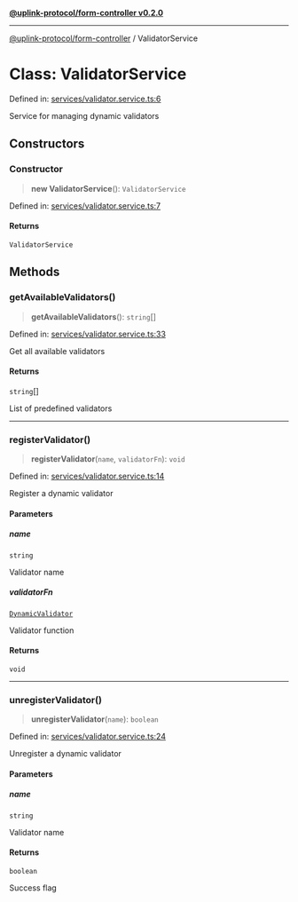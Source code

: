 [**@uplink-protocol/form-controller v0.2.0**](../README.md)

***

[@uplink-protocol/form-controller](../globals.md) / ValidatorService

# Class: ValidatorService

Defined in: [services/validator.service.ts:6](https://github.com/jmkcoder/uplink-protocol-form-controller/blob/8226087892ff308dad52ba8f951d70bde4dbbb0b/src/services/validator.service.ts#L6)

Service for managing dynamic validators

## Constructors

### Constructor

> **new ValidatorService**(): `ValidatorService`

Defined in: [services/validator.service.ts:7](https://github.com/jmkcoder/uplink-protocol-form-controller/blob/8226087892ff308dad52ba8f951d70bde4dbbb0b/src/services/validator.service.ts#L7)

#### Returns

`ValidatorService`

## Methods

### getAvailableValidators()

> **getAvailableValidators**(): `string`[]

Defined in: [services/validator.service.ts:33](https://github.com/jmkcoder/uplink-protocol-form-controller/blob/8226087892ff308dad52ba8f951d70bde4dbbb0b/src/services/validator.service.ts#L33)

Get all available validators

#### Returns

`string`[]

List of predefined validators

***

### registerValidator()

> **registerValidator**(`name`, `validatorFn`): `void`

Defined in: [services/validator.service.ts:14](https://github.com/jmkcoder/uplink-protocol-form-controller/blob/8226087892ff308dad52ba8f951d70bde4dbbb0b/src/services/validator.service.ts#L14)

Register a dynamic validator

#### Parameters

##### name

`string`

Validator name

##### validatorFn

[`DynamicValidator`](../type-aliases/DynamicValidator.md)

Validator function

#### Returns

`void`

***

### unregisterValidator()

> **unregisterValidator**(`name`): `boolean`

Defined in: [services/validator.service.ts:24](https://github.com/jmkcoder/uplink-protocol-form-controller/blob/8226087892ff308dad52ba8f951d70bde4dbbb0b/src/services/validator.service.ts#L24)

Unregister a dynamic validator

#### Parameters

##### name

`string`

Validator name

#### Returns

`boolean`

Success flag
